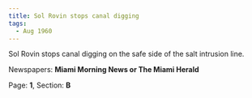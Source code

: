 ```yaml
---  
title: Sol Rovin stops canal digging  
tags:  
  - Aug 1960  
---  
```

  
Sol Rovin stops canal digging on the safe side of the salt intrusion line.  
  
Newspapers: **Miami Morning News or The Miami Herald**  
  
Page: **1**, Section: **B** 
